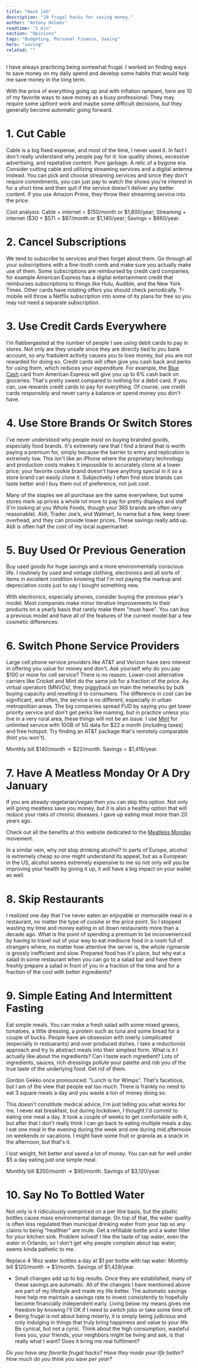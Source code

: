 ```yaml
---
title: "Hack job"
description: "10 frugal hacks for saving money."
author: "Antony Holmes"
readtime: "1 min"
section: "Opinions"
tags: "Budgeting, Personal Finance, Saving"
hero: "saving"
related: ""
---
```


I have always practicing being somewhat frugal. I worked on finding ways to save money on my daily spend and develop some habits that would help me save money in the long term.

<!-- end -->



With the price of everything going up and with inflation rampant, here are 10 of my favorite ways to save money as a busy professional. They may require some upfront work and maybe some difficult decisions, but they generally become automatic going forward.

# 1. Cut Cable
Cable is a big fixed expense, and most of the time, I never used it. In fact I don't really understand why people pay for it: low quality shows, excessive advertising, and repetative content. Pure garbage. A relic of a bygone era. Consider cutting cable and utilizing streaming services and a digital antenna instead. You can pick and choose streaming services and since they don't require commitments, you can just pay to watch the shows you're interest in for a short time and then quit if the service doesn't deliver any better content. If you use Amazon Prime, they throw their streaming service into the price.

<div class="sumup">
Cost analysis: Cable + internet = $150/month or $1,800/year; Streaming + internet ($30 + $57) = $87/month or $1,140/year; Savings = $660/year.
</div>
 

# 2. Cancel Subscriptions
We tend to subscribe to services and then forget about them. Go through all your subscriptions with a fine-tooth comb and make sure you actually make use of them. Some subscriptions are reimbursed by credit card companies, for example American Express has a digital entertainment credit that reimburses subscriptions to things like Hulu, Audible, and the New York Times. Other cards have rotating offers you should check periodically. T-mobile will throw a Netflix subscription into some of its plans for free so you may not need a separate subscription.


# 3. Use Credit Cards Everywhere

I'm flabbergasted at the number of people I see using debit cards to pay in stores. Not only are they unsafe since they are directly tied to you bank account, so any fradulent activity causes you to lose money, but you are not rewarded for doing so. Credit cards will often give you cash back and perks for using them, which reduces your expenditure. For example, the [Blue Cash](https://www.americanexpress.com/us/credit-cards/card/blue-cash-preferred/?sid=cr061622) card from American Express will give you up to 6% cash back on groceries. That's pretty sweet compared to nothing for a debit card. If you can, use rewards credit cards to pay for everything. Of course, use credit cards responsibly and never carry a balance or spend money you don't have.

# 4. Use Store Brands Or Switch Stores

I've never understood why people insist on buying branded goods, especially food brands. It's extremely rare that I find a brand that is worth paying a premium for, simply because the barrier to entry and replication is extremely low. This isn't like an iPhone where the proprietary technology and production costs makes it impossible to accurately clone at a lower price; your favorite cookie brand doesn't have anything special in it so a store brand can easily clone it. Subjectively I often find store brands can taste better and I buy them out of preference, not just cost.

Many of the staples we all purchase are the same everywhere, but some stores mark up prices a whole lot more to pay for pretty displays and staff (I'm looking at you Whole Foods, though your 365 brands are often very reasonable). Aldi, Trader Joe’s, and Walmart, to name but a few, keep lower overhead, and they can provide lower prices. These savings really add up. Aldi is often half the cost of my local supermarket.
  
# 5. Buy Used Or Previous Generation

Buy used goods for huge savings and a more environmentally conscious life. I routinely by used and vintage clothing, electronics and all sorts of items in excellent condition knowing that I'm not paying the markup and depreciation costs just to say I bought something new.

With electronics, especially phones, consider buying the previous year's model. Most companies make minor iterative improvements to their products on a yearly basis that rarely make them "must have". You can buy a previous model and have all of the features of the current model bar a few cosmetic differences.

# 6. Switch Phone Service Providers
Large cell phone service providers like AT&T and Verizon have zero interest in offering you value for money and don't. Ask yourself why do you pay $100 or more for cell service? There is no reason. Lower-cost alternative carriers like Cricket and Mint do the same job for a fraction of the price. As virtual operators (MNVOs), they piggyback on main the networks by bulk buying capacity and reselling it to consumers. The difference in cost can be significant, and often, the service is no different, especially in urban metropolitan areas. The big companies spread FUD by saying you get lower priority service and don't get perks like roaming, but in practice unless you live in a very rural area, these things will not be an issue. I use [Mint](https://www.mintmobile.com/) for unlimited service with 10GB of 5G data for $22 a month (including taxes) and free hotspot. Try finding an AT&T package that's remotely comparable (hint you won't).

<div class="sumup">
Monthly bill $140/month -> $22/month. Savings = $1,416/year.
</div>

# 7. Have A Meatless Monday Or A Dry January

If you are already vegetarian/vegan then you can skip this option. Not only will going meatless save you money, but it is also a healthy option that will reduce your risks of chronic diseases. I gave up eating meat more than 20 years ago.

Check out all the benefits at this website dedicated to the [Meatless Monday](https://www.mondaycampaigns.org/meatless-monday) movement.

In a similar vein, why not stop drinking alcohol? In parts of Europe, alcohol is extremely cheap so one might understand its appeal, but as a European in the US, alcohol seems extremely expensive to me so not only will you be improving your health by giving it up, it will have a big impact on your wallet as well.

# 8. Skip Restaurants

I realized one day that I've never eaten an enjoyable or memorable meal in a restaurant, no matter the type of cuisine or the price point. So I stopped wasting my time and money eating in sit down restaurants more than a decade ago. What is the point of spending a premium to be inconvenienced by having to travel out of your way to eat mediocre food in a room full of strangers where, no matter how attentive the server is, the whole rigmarole is grossly inefficient and slow. Prepared food has it's place, but why eat a salad in some restaurant when you can go to a salad bar and have them freshly prepare a salad in front of you in a fraction of the time and for a fraction of the cost with better ingredients?


# 9. Simple Eating And Intermittent Fasting

Eat simple meals. You can make a fresh salad with some mixed greens, tomatoes, a little dressing, a protein such as tuna and some bread for a couple of bucks. People have an obsession with overly complicated (especially in restuarants) and over produced dishes. I take a reductionist approach and try to abstract meals into their simplest form. What is it I actually like about the ingredients? Can I taste each ingredient? Lots of ingredients, sauces, rich dressings pollute your palette and rob you of the true taste of the underlying food. Get rid of them.

Gordon Gekko once pronounced: "Lunch is for Wimps". That's facetious, but I am of the view that people eat too much. There is frankly no need to eat 3 square meals a day and you waste a ton of money doing so. 

This doesn't constitute medical advice, I'm just telling you what works for me. I never eat breakfast, but during lockdown, I thought I'd commit to eating one meal a day. It took a couple of weeks to get comfortable with it, but after that I don't really think I can go back to eating multiple meals a day. I eat one meal in the evening during the week and one during mid afternoon on weekends or vacations. I might have some fruit or granola as a snack in the afternoon, but that's it.

I lost weight, felt better and saved a lot of money. You can eat for well under $5 a day eating just one simple meal.



<div class="sumup">
Monthly bill $350/month -> $90/month. Savings of $3,120/year.
</div>

# 10. Say No To Bottled Water

Not only is it ridiculously overpriced on a per litre basis, but the plastic bottles cause mass environmental damage. On top of that, the water quality is often less regulated than municipal drinking water from your tap so any claims to being "healthier" are mute. Get a refillable bottle and a water filter for your kitchen sink. Problem solved! I like the taste of tap water, even the water in Orlando, so I don't get why people complain about tap water; seems kinda pathetic to me.

<div class="sumup">
Replace 4 16oz water bottles a day at $1 per bottle with tap water: Monthly bill $120/month -> $1/month. Savings of $1,428/year.
</div>

<div class="conclusions">

- Small changes add up to big results. Once they are established, many of these savings are automatic. All of the changes I have mentioned above are part of my lifestyle and made my life better. The automatic savings here help me maintain a savings rate to invest consistently to hopefully become financially independent early. Living below my means gives me freedom by knowing I'll OK if I need to switch jobs or take some time off.</li>
- Being frugal is not about being miserly, it is simply being judicious and only indulging in things that truly bring happiness and value to your life. Be cynical, but not a cynic. Think about the high consumption, wasteful lives you, your friends, your neighbors might be living and ask, is that really what I want? Does it bring me real fulfilment?

</div>

_Do you have any favorite frugal hacks? Have they made your life better? How much do you think you save per year?_
